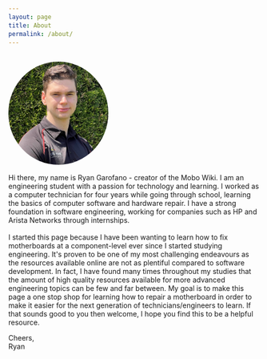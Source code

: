 ```yaml
---
layout: page
title: About
permalink: /about/
---
```


<br/>
<img src="/assets/IMG_2664.jpg" style="border-radius: 50%;" width="200" />
<br/>

Hi there, my name is Ryan Garofano - creator of the Mobo Wiki. I am an engineering student with a passion for technology and learning. I worked as a computer technician for four years while going through school, learning the basics of computer software and hardware repair. I have a strong foundation in software engineering, working for companies such as HP and Arista Networks through internships.<br/><br/>
I started this page because I have been wanting to learn how to fix motherboards at a component-level ever since I started studying engineering. It's proven to be one of my most challenging endeavours as the resources available online are not as plentiful compared to software development. In fact, I have found many times throughout my studies that the amount of high quality resources available for more advanced engineering topics can be few and far between. My goal is to make this page a one stop shop for learning how to repair a motherboard in order to make it easier for the next generation of technicians/engineers to learn. If that sounds good to you then welcome, I hope you find this to be a helpful resource.

Cheers,<br/>
Ryan
